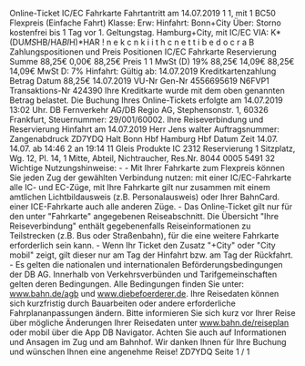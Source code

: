 Online-Ticket IC/EC Fahrkarte Fahrtantritt am 14.07.2019 1 1, mit 1 BC50 Flexpreis (Einfache Fahrt) Klasse: Erw: Hinfahrt: Bonn+City Über: Storno kostenfrei bis 1 Tag vor 1. Geltungstag. Hamburg+City, mit IC/EC VIA: K*(DU*MS*HB/HA*BI*H)*HAR ! n e k c n k i i t h c n e t t i b e d o c r a B Zahlungspositionen und Preis Positionen IC/EC Fahrkarte Reservierung Summe 88,25€ 0,00€ 88,25€ Preis 1 1 MwSt (D) 19% 88,25€ 14,09€ 88,25€ 14,09€ MwSt D: 7% Hinfahrt: Gültig ab: 14.07.2019 Kreditkartenzahlung Betrag Datum 88,25€ 14.07.2019 VU-Nr Gen-Nr 4556695619 N6FVP1 Transaktions-Nr 424390 Ihre Kreditkarte wurde mit dem oben genannten Betrag belastet. Die Buchung Ihres Online-Tickets erfolgte am 14.07.2019 13:02 Uhr. DB Fernverkehr AG/DB Regio AG, Stephensonstr. 1, 60326 Frankfurt, Steuernummer: 29/001/60002. Ihre Reiseverbindung und Reservierung Hinfahrt am 14.07.2019 Herr Jens walter Auftragsnummer: Zangenabdruck ZD7YDQ Halt Bonn Hbf Hamburg Hbf Datum Zeit 14.07. 14.07. ab 14:46 2 an 19:14 11 Gleis Produkte IC 2312 Reservierung 1 Sitzplatz, Wg. 12, Pl. 14, 1 Mitte, Abteil, Nichtraucher, Res.Nr. 8044 0005 5491 32 Wichtige Nutzungshinweise: - - Mit Ihrer Fahrkarte zum Flexpreis können Sie jeden Zug der gewählten Verbindung nutzen: mit einer IC/EC-Fahrkarte alle IC- und EC-Züge, mit Ihre Fahrkarte gilt nur zusammen mit einem amtlichen Lichtbildausweis (z.B. Personalausweis) oder Ihrer BahnCard. einer ICE-Fahrkarte auch alle anderen Züge. - Das Online-Ticket gilt nur für den unter "Fahrkarte" angegebenen Reiseabschnitt. Die Übersicht "Ihre Reiseverbindung" enthält gegebenenfalls Reiseinformationen zu Teilstrecken (z.B. Bus oder Straßenbahn), für die eine weitere Fahrkarte erforderlich sein kann. - Wenn Ihr Ticket den Zusatz "+City" oder "City mobil" zeigt, gilt dieser nur am Tag der Hinfahrt bzw. am Tag der Rückfahrt. - Es gelten die nationalen und internationalen Beförderungsbedingungen der DB AG. Innerhalb von Verkehrsverbünden und Tarifgemeinschaften gelten deren Bedingungen. Alle Bedingungen finden Sie unter: www.bahn.de/agb und www.diebefoerderer.de. Ihre Reisedaten können sich kurzfristig durch Bauarbeiten oder andere erforderliche Fahrplananpassungen ändern. Bitte informieren Sie sich kurz vor Ihrer Reise über mögliche Änderungen Ihrer Reisedaten unter www.bahn.de/reiseplan oder mobil über die App DB Navigator. Achten Sie auch auf Informationen und Ansagen im Zug und am Bahnhof. Wir danken Ihnen für Ihre Buchung und wünschen Ihnen eine angenehme Reise! ZD7YDQ Seite 1 / 1